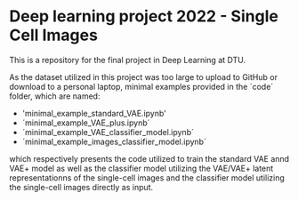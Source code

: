 # Deep learning project 2022 - Single Cell Images
This is a repository for the final project in Deep Learning at DTU. 

As the dataset utilized in this project was too large to upload to GitHub or download to a personal laptop, minimal examples provided in the ´code´ folder, which are named:
- 'minimal_example_standard_VAE.ipynb'
- ´minimal_example_VAE_plus.ipynb´
- ´minimal_example_VAE_classifier_model.ipynb´
- ´minimal_example_images_classifier_model.ipynb´

which respectively presents the code utilized to train the standard VAE annd VAE+ model as well as the classifier model utilizing the VAE/VAE+ latent representationns of the single-cell images and the classifier model utilizing the single-cell images directly as input.
